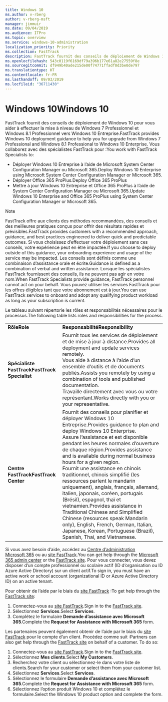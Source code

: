 ```yaml
---
title: Windows 10
ms.author: v-rberg
author: v-rberg-msft
manager: jimmuir
ms.date: 09/04/2019
ms.audience: ITPro
ms.topic: overview
ms.service: windows-10-administration
localization_priority: Priority
ms.collection: FastTrack
description: FastTrack fournit des conseils de déploiement de Windows 10 pour vous aider à effectuer la mise à niveau de Windows 7 Professionnel et Windows 8.1 Professionnel vers Windows 10 Entreprise.
ms.openlocfilehash: 543c0119f6169df79a396b177e61a82e27559f8e
ms.sourcegitcommit: df949b40ade215de00f74771ffadf0d3be0de797
ms.translationtype: HT
ms.contentlocale: fr-FR
ms.lasthandoff: 09/03/2019
ms.locfileid: "36711430"
---
```

# <a name="windows-10"></a><span data-ttu-id="74d8b-103">Windows 10</span><span class="sxs-lookup"><span data-stu-id="74d8b-103">Windows 10</span></span>

<span data-ttu-id="74d8b-104">FastTrack fournit des conseils de déploiement de Windows 10 pour vous aider à effectuer la mise à niveau de Windows 7 Professionnel et Windows 8.1 Professionnel vers Windows 10 Entreprise.</span><span class="sxs-lookup"><span data-stu-id="74d8b-104">FastTrack provides Windows 10 deployment guidance to help you for upgrade from Windows 7 Professional and Windows 8.1 Professional to Windows 10 Enterprise.</span></span> <span data-ttu-id="74d8b-105">Vous collaborez avec des spécialistes FastTrack pour :</span><span class="sxs-lookup"><span data-stu-id="74d8b-105">You work with FastTrack Specialists to:</span></span>

- <span data-ttu-id="74d8b-106">Déployer Windows 10 Entreprise à l’aide de Microsoft System Center Configuration Manager ou Microsoft 365.</span><span class="sxs-lookup"><span data-stu-id="74d8b-106">Deploy Windows 10 Enterprise using Microsoft System Center Configuration Manager or Microsoft 365.</span></span>
- <span data-ttu-id="74d8b-107">Déployer Office 365 ProPlus.</span><span class="sxs-lookup"><span data-stu-id="74d8b-107">Deploy Office 365 ProPlus</span></span> 
- <span data-ttu-id="74d8b-108">Mettre à jour Windows 10 Entreprise et Office 365 ProPlus à l’aide de System Center Configuration Manager ou Microsoft 365.</span><span class="sxs-lookup"><span data-stu-id="74d8b-108">Update Windows 10 Enterprise and Office 365 ProPlus using System Center Configuration Manager or Microsoft 365.</span></span>
  
> [!NOTE]
> <span data-ttu-id="74d8b-109">FastTrack offre aux clients des méthodes recommandées, des conseils et des meilleures pratiques conçus pour offrir des résultats rapides et prévisibles.</span><span class="sxs-lookup"><span data-stu-id="74d8b-109">FastTrack provides customers with a recommended approach, guidance, and best practices engineered to deliver quick and predictable outcomes.</span></span> <span data-ttu-id="74d8b-110">Si vous choisissez d’effectuer votre déploiement sans ces conseils, votre expérience peut en être impactée.</span><span class="sxs-lookup"><span data-stu-id="74d8b-110">If you choose to deploy outside of this guidance, your onboarding experience and usage of the service may be impacted.</span></span> <span data-ttu-id="74d8b-111">Les conseils sont définis comme une combinaison d’assistance orale et écrite.</span><span class="sxs-lookup"><span data-stu-id="74d8b-111">Guidance is defined as a combination of verbal and written assistance.</span></span> <span data-ttu-id="74d8b-112">Lorsque les spécialistes FastTrack fournissent des conseils, ils ne peuvent pas agir en votre nom.</span><span class="sxs-lookup"><span data-stu-id="74d8b-112">When FastTrack Specialists provide guidance, FastTrack personnel cannot act on your behalf.</span></span> <span data-ttu-id="74d8b-113">Vous pouvez utiliser les services FastTrack pour les offres éligibles tant que votre abonnement est à jour.</span><span class="sxs-lookup"><span data-stu-id="74d8b-113">You can use FastTrack services to onboard and adopt any qualifying product workload as long as your subscription is current.</span></span>  
    
<span data-ttu-id="74d8b-114">Le tableau suivant répertorie les rôles et responsabilités nécessaires pour le processus.</span><span class="sxs-lookup"><span data-stu-id="74d8b-114">The following table lists roles and responsibilities for the process.</span></span>

|||
|:-----|:-----|
|<span data-ttu-id="74d8b-115">**Rôle**</span><span class="sxs-lookup"><span data-stu-id="74d8b-115">**Role**</span></span> <br/> |<span data-ttu-id="74d8b-116">**Responsabilité**</span><span class="sxs-lookup"><span data-stu-id="74d8b-116">**Responsibility**</span></span> <br/> |
|<span data-ttu-id="74d8b-117">**Spécialiste FastTrack**</span><span class="sxs-lookup"><span data-stu-id="74d8b-117">**FastTrack Specialist**</span></span> <br/> |<span data-ttu-id="74d8b-118">Fournit tous les services de déploiement et de mise à jour à distance.</span><span class="sxs-lookup"><span data-stu-id="74d8b-118">Provides all deployment and update services remotely.</span></span>  <br/> <span data-ttu-id="74d8b-119">Vous aide à distance à l’aide d’un ensemble d’outils et de documents publiés.</span><span class="sxs-lookup"><span data-stu-id="74d8b-119">Assists you remotely by using a combination of tools and published documentation.</span></span> <br/> <span data-ttu-id="74d8b-120">Travaille directement avec vous ou votre représentant.</span><span class="sxs-lookup"><span data-stu-id="74d8b-120">Works directly with you or your representative.</span></span>|
|<span data-ttu-id="74d8b-121">**Centre FastTrack**</span><span class="sxs-lookup"><span data-stu-id="74d8b-121">**FastTrack Center**</span></span>  <br/> |<span data-ttu-id="74d8b-122">Fournit des conseils pour planifier et déployer Windows 10 Entreprise.</span><span class="sxs-lookup"><span data-stu-id="74d8b-122">Provides guidance to plan and deploy Windows 10 Enterprise.</span></span>   <br/> <span data-ttu-id="74d8b-123">Assure l’assistance et est disponible pendant les heures normales d’ouverture de chaque région.</span><span class="sxs-lookup"><span data-stu-id="74d8b-123">Provides assistance and is available during normal business hours for a given region.</span></span> <br/> <span data-ttu-id="74d8b-124">Fournit une assistance en chinois traditionnel, chinois simplifié (les ressources parlent le mandarin uniquement), anglais, français, allemand, italien, japonais, coréen, portugais (Brésil), espagnol, thaï et vietnamien.</span><span class="sxs-lookup"><span data-stu-id="74d8b-124">Provides assistance in Traditional Chinese and Simplified Chinese (resources speak Mandarin only), English, French, German, Italian, Japanese, Korean, Portuguese (Brazil), Spanish, Thai, and Vietnamese.</span></span>|
 
<span data-ttu-id="74d8b-125">Si vous avez besoin d’aide, accédez au [Centre d’administration Microsoft 365](https://go.microsoft.com/fwlink/?linkid=2032704) ou au [site FastTrack](https://go.microsoft.com/fwlink/?linkid=780698).</span><span class="sxs-lookup"><span data-stu-id="74d8b-125">You can get help through the [Microsoft 365 admin center](https://go.microsoft.com/fwlink/?linkid=2032704) or the [FastTrack site](https://go.microsoft.com/fwlink/?linkid=780698).</span></span> <span data-ttu-id="74d8b-126">Pour vous connecter, vous devez disposer d’un compte professionnel ou scolaire actif (ID d’organisation ou ID Azure Active Directory) sur un client actif.</span><span class="sxs-lookup"><span data-stu-id="74d8b-126">To sign in, you must have an active work or school account (organizational ID or Azure Active Directory ID) on an active tenant.</span></span> 

<span data-ttu-id="74d8b-127">Pour obtenir de l’aide par le biais du [site FastTrack](https://go.microsoft.com/fwlink/?linkid=780698) :</span><span class="sxs-lookup"><span data-stu-id="74d8b-127">To get help through the [FastTrack site](https://go.microsoft.com/fwlink/?linkid=780698):</span></span> 
1.  <span data-ttu-id="74d8b-128">Connectez-vous au [site FastTrack](https://go.microsoft.com/fwlink/?linkid=780698).</span><span class="sxs-lookup"><span data-stu-id="74d8b-128">Sign in to the [FastTrack site](https://go.microsoft.com/fwlink/?linkid=780698).</span></span> 
2.  <span data-ttu-id="74d8b-129">Sélectionnez **Services**.</span><span class="sxs-lookup"><span data-stu-id="74d8b-129">Select **Services**.</span></span>
3.  <span data-ttu-id="74d8b-130">Complétez le formulaire **Demande d’assistance avec Microsoft 365**.</span><span class="sxs-lookup"><span data-stu-id="74d8b-130">Complete the **Request for Assistance with Microsoft 365** form.</span></span>
  
<span data-ttu-id="74d8b-p104">Les partenaires peuvent également obtenir de l’aide par le biais du [site FastTrack](https://go.microsoft.com/fwlink/?linkid=780698) pour le compte d’un client. Procédez comme suit :</span><span class="sxs-lookup"><span data-stu-id="74d8b-p104">Partners can also get help through the [FastTrack site](https://go.microsoft.com/fwlink/?linkid=780698) on behalf of a customer. To do so:</span></span>
1.  <span data-ttu-id="74d8b-133">Connectez-vous au [site FastTrack](https://go.microsoft.com/fwlink/?linkid=780698).</span><span class="sxs-lookup"><span data-stu-id="74d8b-133">Sign in to the [FastTrack site](https://go.microsoft.com/fwlink/?linkid=780698).</span></span> 
2.  <span data-ttu-id="74d8b-134">Sélectionnez **Mes clients**.</span><span class="sxs-lookup"><span data-stu-id="74d8b-134">Select **My Customers**.</span></span>
3.  <span data-ttu-id="74d8b-135">Recherchez votre client ou sélectionnez-le dans votre liste de clients.</span><span class="sxs-lookup"><span data-stu-id="74d8b-135">Search for your customer or select them from your customer list.</span></span>
4.  <span data-ttu-id="74d8b-136">Sélectionnez **Services**.</span><span class="sxs-lookup"><span data-stu-id="74d8b-136">Select **Services**.</span></span>
5.  <span data-ttu-id="74d8b-137">Sélectionnez le formulaire **Demande d’assistance avec Microsoft 365**.</span><span class="sxs-lookup"><span data-stu-id="74d8b-137">Complete the **Request for Assistance with Microsoft 365** form.</span></span>
6.  <span data-ttu-id="74d8b-138">Sélectionnez l’option produit Windows 10 et complétez le formulaire.</span><span class="sxs-lookup"><span data-stu-id="74d8b-138">Select the Windows 10 product option and complete the form.</span></span>
 